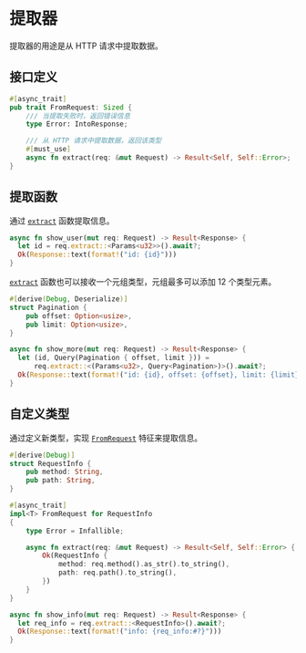 # 提取器

提取器的用途是从 HTTP 请求中提取数据。

## 接口定义

```rust
#[async_trait]
pub trait FromRequest: Sized {
    /// 当提取失败时，返回错误信息
    type Error: IntoResponse;

    /// 从 HTTP 请求中提取数据，返回该类型
    #[must_use]
    async fn extract(req: &mut Request) -> Result<Self, Self::Error>;
}
```

## 提取函数

通过 [`extract`] 函数提取信息。

```rust
async fn show_user(mut req: Request) -> Result<Response> {
  let id = req.extract::<Params<u32>>().await?;
  Ok(Response::text(format!("id: {id}")))
}
```

[`extract`] 函数也可以接收一个元组类型，元组最多可以添加 12 个类型元素。

```rust
#[derive(Debug, Deserialize)]
struct Pagination {
    pub offset: Option<usize>,
    pub limit: Option<usize>,
}

async fn show_more(mut req: Request) -> Result<Response> {
  let (id, Query(Pagination { offset, limit })) =
      req.extract::<(Params<u32>, Query<Pagination>)>().await?;
  Ok(Response::text(format!("id: {id}, offset: {offset}, limit: {limit}")))
}
```

## 自定义类型

通过定义新类型，实现 [`FromRequest`] 特征来提取信息。

```rust
#[derive(Debug)]
struct RequestInfo {
    pub method: String,
    pub path: String,
}

#[async_trait]
impl<T> FromRequest for RequestInfo
{
    type Error = Infallible;

    async fn extract(req: &mut Request) -> Result<Self, Self::Error> {
        Ok(RequestInfo {
            method: req.method().as_str().to_string(),
            path: req.path().to_string(),
        })
    }
}

async fn show_info(mut req: Request) -> Result<Response> {
  let req_info = req.extract::<RequestInfo>().await?;
  Ok(Response::text(format!("info: {req_info:#?}")))
}
```

[`extract`]: https://docs.rs/viz/0.4.x/viz/trait.RequestExt.html#tymethod.extract
[`fromrequest`]: https://docs.rs/viz/0.4.x/viz/trait.FromRequest.html
